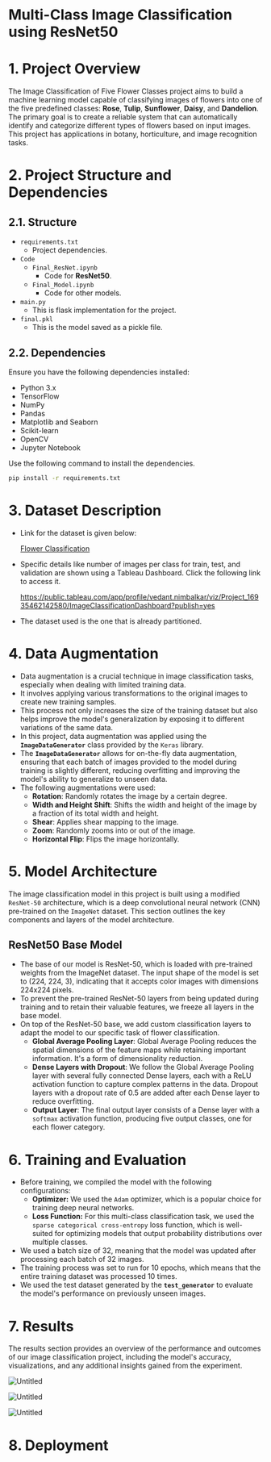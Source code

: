 # Multi-Class Image Classification using ResNet50

# 1. Project Overview

The Image Classification of Five Flower Classes project aims to build a machine learning model capable of classifying images of flowers into one of the five predefined classes: **Rose**, **Tulip**, **Sunflower**, **Daisy**, and **Dandelion**. The primary goal is to create a reliable system that can automatically identify and categorize different types of flowers based on input images. This project has applications in botany, horticulture, and image recognition tasks.

# 2. Project Structure and Dependencies

## 2.1. Structure

- `requirements.txt`
    - Project dependencies.
- `Code`
    - `Final_ResNet.ipynb`
        - Code for **ResNet50**.
    - `Final_Model.ipynb`
        - Code for other models.
- `main.py`
    - This is flask implementation for the project.
- `final.pkl`
    - This is the model saved as a pickle file.

## 2.2. Dependencies

Ensure you have the following dependencies installed:

- Python 3.x
- TensorFlow
- NumPy
- Pandas
- Matplotlib and Seaborn
- Scikit-learn
- OpenCV
- Jupyter Notebook

Use the following command to install the dependencies.

```bash
pip install -r requirements.txt
```

# 3. Dataset Description

- Link for the dataset is given below:
    
    [Flower Classification](https://www.kaggle.com/datasets/sauravagarwal/flower-classification)
    
- Specific details like number of images per class for train, test, and validation are shown using a Tableau Dashboard. Click the following link to access it.
    
    https://public.tableau.com/app/profile/vedant.nimbalkar/viz/Project_16935462142580/ImageClassificationDashboard?publish=yes
    
- The dataset used is the one that is already partitioned.

# 4. Data Augmentation

- Data augmentation is a crucial technique in image classification tasks, especially when dealing with limited training data.
- It involves applying various transformations to the original images to create new training samples.
- This process not only increases the size of the training dataset but also helps improve the model's generalization by exposing it to different variations of the same data.
- In this project, data augmentation was applied using the **`ImageDataGenerator`** class provided by the `Keras` library.
- The **`ImageDataGenerator`** allows for on-the-fly data augmentation, ensuring that each batch of images provided to the model during training is slightly different, reducing overfitting and improving the model's ability to generalize to unseen data.
- The following augmentations were used:
    - **Rotation**: Randomly rotates the image by a certain degree.
    - **Width and Height Shift**: Shifts the width and height of the image by a fraction of its total width and height.
    - **Shear**: Applies shear mapping to the image.
    - **Zoom**: Randomly zooms into or out of the image.
    - **Horizontal Flip**: Flips the image horizontally.

# 5. Model Architecture

The image classification model in this project is built using a modified `ResNet-50` architecture, which is a deep convolutional neural network (CNN) pre-trained on the `ImageNet` dataset. This section outlines the key components and layers of the model architecture.

## ResNet50 Base Model

- The base of our model is ResNet-50, which is loaded with pre-trained weights from the ImageNet dataset. The input shape of the model is set to (224, 224, 3), indicating that it accepts color images with dimensions 224x224 pixels.
- To prevent the pre-trained ResNet-50 layers from being updated during training and to retain their valuable features, we freeze all layers in the base model.
- On top of the ResNet-50 base, we add custom classification layers to adapt the model to our specific task of flower classification.
    - **Global Average Pooling Layer**: Global Average Pooling reduces the spatial dimensions of the feature maps while retaining important information. It's a form of dimensionality reduction.
    - **Dense Layers with Dropout**: We follow the Global Average Pooling layer with several fully connected Dense layers, each with a ReLU activation function to capture complex patterns in the data. Dropout layers with a dropout rate of 0.5 are added after each Dense layer to reduce overfitting.
    - **Output Layer**: The final output layer consists of a Dense layer with a `softmax` activation function, producing five output classes, one for each flower category.

# 6. Training and Evaluation

- Before training, we compiled the model with the following configurations:
    - **Optimizer:** We used the `Adam` optimizer, which is a popular choice for training deep neural networks.
    - **Loss Function:** For this multi-class classification task, we used the `sparse categorical cross-entropy` loss function, which is well-suited for optimizing models that output probability distributions over multiple classes.
- We used a batch size of 32, meaning that the model was updated after processing each batch of 32 images.
- The training process was set to run for 10 epochs, which means that the entire training dataset was processed 10 times.
- We used the test dataset generated by the **`test_generator`** to evaluate the model's performance on previously unseen images.

# 7. Results

The results section provides an overview of the performance and outcomes of our image classification project, including the model's accuracy, visualizations, and any additional insights gained from the experiment.

![Untitled](Multi-Class%20Image%20Classification%20using%20ResNet50%20d37c09a9eddf45bda78871c0ca1ea084/Untitled.png)

![Untitled](Multi-Class%20Image%20Classification%20using%20ResNet50%20d37c09a9eddf45bda78871c0ca1ea084/Untitled%201.png)

![Untitled](Multi-Class%20Image%20Classification%20using%20ResNet50%20d37c09a9eddf45bda78871c0ca1ea084/Untitled%202.png)

# 8. Deployment
